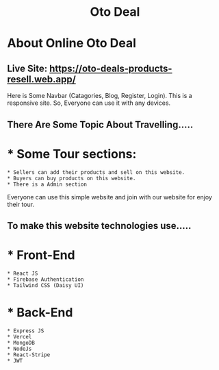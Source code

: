 <h1 align="center">Oto Deal</h1>

#  About Online Oto Deal
## Live Site: https://oto-deals-products-resell.web.app/


Here is Some Navbar (Catagories, Blog, Register, Login).
This is a responsive  site. 
So, Everyone can use it with any devices.


## There Are Some Topic About Travelling.....

# *  Some Tour sections:
    * Sellers can add their products and sell on this website.
    * Buyers can buy products on this website.
    * There is a Admin section 
  

Everyone can use this simple website and join with our website for enjoy their tour.
## To make this website technologies use.....

# *  Front-End
    * React JS
    * Firebase Authentication
    * Tailwind CSS (Daisy UI)
    
# *  Back-End
    * Express JS
    * Vercel 
    * MongoDB
    * NodeJs
    * React-Stripe
    * JWT

